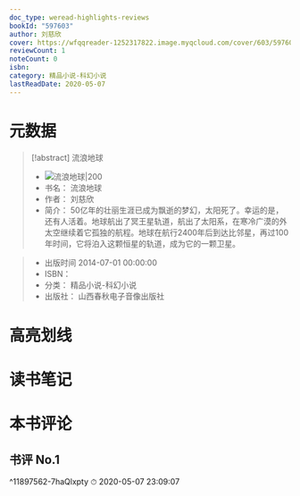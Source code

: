 ```yaml
---
doc_type: weread-highlights-reviews
bookId: "597603"
author: 刘慈欣
cover: https://wfqqreader-1252317822.image.myqcloud.com/cover/603/597603/t7_597603.jpg
reviewCount: 1
noteCount: 0
isbn: 
category: 精品小说-科幻小说
lastReadDate: 2020-05-07
---
```

# 元数据
> [!abstract] 流浪地球
> - ![ 流浪地球|200](https://wfqqreader-1252317822.image.myqcloud.com/cover/603/597603/t7_597603.jpg)
> - 书名： 流浪地球
> - 作者： 刘慈欣
> - 简介： 50亿年的壮丽生涯已成为飘逝的梦幻，太阳死了。幸运的是，还有人活着。地球航出了冥王星轨道，航出了太阳系，在寒冷广漠的外太空继续着它孤独的航程。地球在航行2400年后到达比邻星，再过100年时间，它将泊入这颗恒星的轨道，成为它的一颗卫星。

> - 出版时间 2014-07-01 00:00:00
> - ISBN： 
> - 分类： 精品小说-科幻小说
> - 出版社： 山西春秋电子音像出版社

# 高亮划线

# 读书笔记

# 本书评论

## 书评 No.1 
 ^11897562-7haQlxpty
⏱ 2020-05-07 23:09:07
